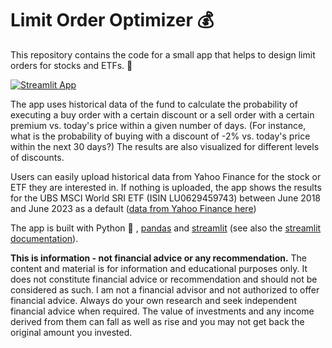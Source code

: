 # Limit Order Optimizer 💰

This repository contains the code for a small app that helps to design limit orders for stocks and ETFs. :money_with_wings:

[![Streamlit App](https://static.streamlit.io/badges/streamlit_badge_black_white.svg)](https://limit-order-optimizer.streamlit.app/)

The app uses historical data of the fund to calculate the probability of executing a buy order with a certain discount or a sell order with a certain premium vs. today's price within a given number of days. (For instance, what is the probability of buying with a discount of -2% vs. today's price within the next 30 days?) The results are also visualized for different levels of discounts.

Users can easily upload historical data from Yahoo Finance for the stock or ETF they are interested in. If nothing is uploaded, the app shows the results for the UBS MSCI World SRI ETF (ISIN LU0629459743) between June 2018 and June 2023 as a default ([data from Yahoo Finance here]((https://finance.yahoo.com/quote/UIMM.DE/history?period1=1529193600&period2=1686960000&interval=1d&filter=history&frequency=1d&includeAdjustedClose=true)))

The app is built with Python :snake: , [pandas](pandas.pydata.org/) and [streamlit](https://streamlit.io/) (see also the [streamlit documentation](https://docs.streamlit.io)).

**This is information - not financial advice or any recommendation.** The content and material is for information and educational purposes only. It does not constitute financial advice or recommendation and should not be considered as such. I am not a financial advisor and not authorized to offer financial advice. Always do your own research and seek independent financial advice when required. The value of investments and any income derived from them can fall as well as rise and you may not get back the original amount you invested.

